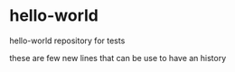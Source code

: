 # hello-world
hello-world repository for tests

these are few new lines
that can be use to have an history
